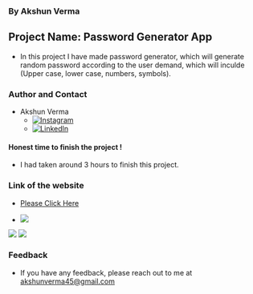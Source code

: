 ### By Akshun Verma

## Project Name: Password Generator App

- In this project I have made password generator, which will generate random password according to the user demand, which will inculde (Upper case, lower case, numbers, symbols).

### Author and Contact
- Akshun Verma
   - [![Instagram](https://img.shields.io/badge/Instagram-0A66C2?style=for-the-badge&logo=instagram&logoColor=white)](https://www.instagram.com/akshunn_3945/)
   - [![LinkedIn](https://img.shields.io/badge/-LinkedIn-blue)](https://www.linkedin.com/in/akshun-verma-98110b214/)


#### Honest time to finish the project !
 - I had taken around 3 hours to finish this project.


### Link of the website
- [Please Click Here](https://password-generatorf45.netlify.app/)

- ![](https://img.shields.io/badge/HTML--CSS-JavaScript-lightgrey)

![](./images1/pa.png)
![](./images1/paa.png)
 ### Feedback
 - If you have any feedback, please reach out to me at akshunverma45@gmail.com
